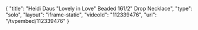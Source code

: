 {
    "title": "Heidi Daus \"Lovely in Love\" Beaded 161\/2\" Drop Necklace",
    "type": "solo",
    "layout": "iframe-static",
    "videoId": "112339476",
    "url": "\/tvpembed\/112339476"
}